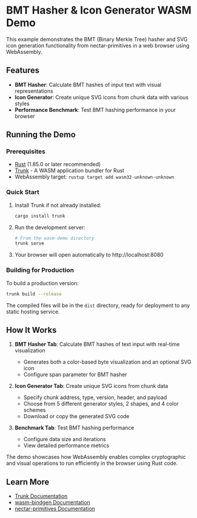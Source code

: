 # BMT Hasher & Icon Generator WASM Demo

This example demonstrates the BMT (Binary Merkle Tree) hasher and SVG icon generation functionality from nectar-primitives in a web browser using WebAssembly.

## Features

- **BMT Hasher**: Calculate BMT hashes of input text with visual representations
- **Icon Generator**: Create unique SVG icons from chunk data with various styles
- **Performance Benchmark**: Test BMT hashing performance in your browser

## Running the Demo

### Prerequisites

- [Rust](https://www.rust-lang.org/tools/install) (1.85.0 or later recommended)
- [Trunk](https://trunkrs.dev/) - A WASM application bundler for Rust
- WebAssembly target: `rustup target add wasm32-unknown-unknown`

### Quick Start

1. Install Trunk if not already installed:
   ```bash
   cargo install trunk
   ```

2. Run the development server:
   ```bash
   # From the wasm-demo directory
   trunk serve
   ```

3. Your browser will open automatically to http://localhost:8080

### Building for Production

To build a production version:

```bash
trunk build --release
```

The compiled files will be in the `dist` directory, ready for deployment to any static hosting service.

## How It Works

1. **BMT Hasher Tab**: Calculate BMT hashes of text input with real-time visualization
   - Generates both a color-based byte visualization and an optional SVG icon
   - Configure span parameter for BMT hasher

2. **Icon Generator Tab**: Create unique SVG icons from chunk data
   - Specify chunk address, type, version, header, and payload
   - Choose from 5 different generator styles, 2 shapes, and 4 color schemes
   - Download or copy the generated SVG code

3. **Benchmark Tab**: Test BMT hashing performance
   - Configure data size and iterations
   - View detailed performance metrics

The demo showcases how WebAssembly enables complex cryptographic and visual operations to run efficiently in the browser using Rust code.

## Learn More

- [Trunk Documentation](https://trunkrs.dev/)
- [wasm-bindgen Documentation](https://rustwasm.github.io/docs/wasm-bindgen/)
- [nectar-primitives Documentation](https://docs.rs/nectar-primitives)

